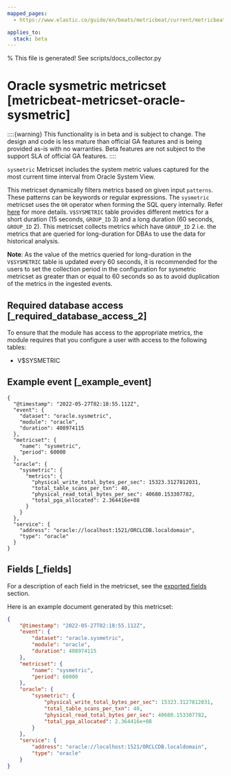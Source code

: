 ```yaml
---
mapped_pages:
  - https://www.elastic.co/guide/en/beats/metricbeat/current/metricbeat-metricset-oracle-sysmetric.html

applies_to:
  stack: beta
---
```


% This file is generated! See scripts/docs_collector.py

# Oracle sysmetric metricset [metricbeat-metricset-oracle-sysmetric]

::::{warning}
This functionality is in beta and is subject to change. The design and code is less mature than official GA features and is being provided as-is with no warranties. Beta features are not subject to the support SLA of official GA features.
::::


`sysmetric` Metricset includes the system metric values captured for the most current time interval from Oracle System View.

This metricset dynamically filters metrics based on given input `patterns`. These patterns can be keywords or regular expressions. The `sysmetric` metricset uses the `OR` operator when forming the SQL query internally. Refer [here](https://docs.oracle.com/cd/B12037_01/server.101/b10759/conditions016.htm) for more details. `V$SYSMETRIC` table provides different metrics for a short duration (15 seconds, `GROUP_ID` 3) and a long duration (60 seconds, `GROUP_ID` 2). This metricset collects metrics which have `GROUP_ID` 2 i.e. the metrics that are queried for long-duration for DBAs to use the data for historical analysis.

**Note**: As the value of the metrics queried for long-duration in the `V$SYSMETRIC` table is updated every 60 seconds, it is recommended for the users to set the collection period in the configuration for sysmetric metricset as greater than or equal to 60 seconds so as to avoid duplication of the metrics in the ingested events.


## Required database access [_required_database_access_2]

To ensure that the module has access to the appropriate metrics, the module requires that you configure a user with access to the following tables:

* V$SYSMETRIC


## Example event [_example_event]

```
{
  "@timestamp": "2022-05-27T02:18:55.112Z",
  "event": {
    "dataset": "oracle.sysmetric",
    "module": "oracle",
    "duration": 408974115
  },
  "metricset": {
    "name": "sysmetric",
    "period": 60000
  },
  "oracle": {
    "sysmetric": {
      "metrics": {
        "physical_write_total_bytes_per_sec": 15323.3127812031,
        "total_table_scans_per_txn": 40,
        "physical_read_total_bytes_per_sec": 40680.153307782,
        "total_pga_allocated": 2.364416e+08
      }
    }
  },
  "service": {
    "address": "oracle://localhost:1521/ORCLCDB.localdomain",
    "type": "oracle"
  }
}
```

## Fields [_fields]

For a description of each field in the metricset, see the [exported fields](/reference/metricbeat/exported-fields-oracle.md) section.

Here is an example document generated by this metricset:

```json
{
    "@timestamp": "2022-05-27T02:18:55.112Z",
    "event": {
        "dataset": "oracle.sysmetric",
        "module": "oracle",
        "duration": 408974115
    },
    "metricset": {
        "name": "sysmetric",
        "period": 60000
    },
    "oracle": {
        "sysmetric": {
            "physical_write_total_bytes_per_sec": 15323.3127812031,
            "total_table_scans_per_txn": 40,
            "physical_read_total_bytes_per_sec": 40680.153307782,
            "total_pga_allocated": 2.364416e+08
        }
    },
    "service": {
        "address": "oracle://localhost:1521/ORCLCDB.localdomain",
        "type": "oracle"
    }
}
```
